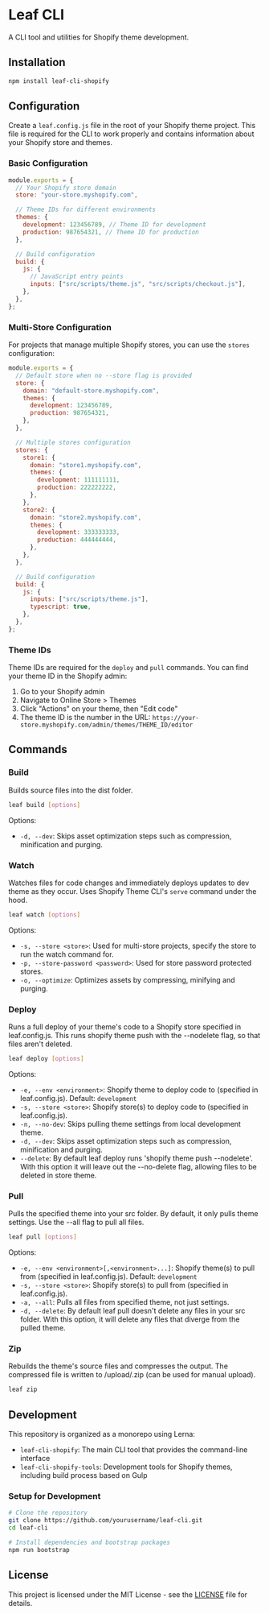 # Leaf CLI

A CLI tool and utilities for Shopify theme development.

## Installation

```bash
npm install leaf-cli-shopify
```

## Configuration

Create a `leaf.config.js` file in the root of your Shopify theme project. This file is required for the CLI to work properly and contains information about your Shopify store and themes.

### Basic Configuration

```javascript
module.exports = {
  // Your Shopify store domain
  store: "your-store.myshopify.com",

  // Theme IDs for different environments
  themes: {
    development: 123456789, // Theme ID for development
    production: 987654321, // Theme ID for production
  },

  // Build configuration
  build: {
    js: {
      // JavaScript entry points
      inputs: ["src/scripts/theme.js", "src/scripts/checkout.js"],
    },
  },
};
```

### Multi-Store Configuration

For projects that manage multiple Shopify stores, you can use the `stores` configuration:

```javascript
module.exports = {
  // Default store when no --store flag is provided
  store: {
    domain: "default-store.myshopify.com",
    themes: {
      development: 123456789,
      production: 987654321,
    },
  },

  // Multiple stores configuration
  stores: {
    store1: {
      domain: "store1.myshopify.com",
      themes: {
        development: 111111111,
        production: 222222222,
      },
    },
    store2: {
      domain: "store2.myshopify.com",
      themes: {
        development: 333333333,
        production: 444444444,
      },
    },
  },

  // Build configuration
  build: {
    js: {
      inputs: ["src/scripts/theme.js"],
      typescript: true,
    },
  },
};
```

### Theme IDs

Theme IDs are required for the `deploy` and `pull` commands. You can find your theme ID in the Shopify admin:

1. Go to your Shopify admin
2. Navigate to Online Store > Themes
3. Click "Actions" on your theme, then "Edit code"
4. The theme ID is the number in the URL: `https://your-store.myshopify.com/admin/themes/THEME_ID/editor`

## Commands

### Build

Builds source files into the dist folder.

```bash
leaf build [options]
```

Options:

- `-d, --dev`: Skips asset optimization steps such as compression, minification and purging.

### Watch

Watches files for code changes and immediately deploys updates to dev theme as they occur. Uses Shopify Theme CLI's `serve` command under the hood.

```bash
leaf watch [options]
```

Options:

- `-s, --store <store>`: Used for multi-store projects, specify the store to run the watch command for.
- `-p, --store-password <password>`: Used for store password protected stores.
- `-o, --optimize`: Optimizes assets by compressing, minifying and purging.

### Deploy

Runs a full deploy of your theme's code to a Shopify store specified in leaf.config.js. This runs shopify theme push with the --nodelete flag, so that files aren't deleted.

```bash
leaf deploy [options]
```

Options:

- `-e, --env <environment>`: Shopify theme to deploy code to (specified in leaf.config.js). Default: `development`
- `-s, --store <store>`: Shopify store(s) to deploy code to (specified in leaf.config.js).
- `-n, --no-dev`: Skips pulling theme settings from local development theme.
- `-d, --dev`: Skips asset optimization steps such as compression, minification and purging.
- `--delete`: By default leaf deploy runs 'shopify theme push --nodelete'. With this option it will leave out the --no-delete flag, allowing files to be deleted in store theme.

### Pull

Pulls the specified theme into your src folder. By default, it only pulls theme settings. Use the --all flag to pull all files.

```bash
leaf pull [options]
```

Options:

- `-e, --env <environment>[,<environment>...]`: Shopify theme(s) to pull from (specified in leaf.config.js). Default: `development`
- `-s, --store <store>`: Shopify store(s) to pull from (specified in leaf.config.js).
- `-a, --all`: Pulls all files from specified theme, not just settings.
- `-d, --delete`: By default leaf pull doesn't delete any files in your src folder. With this option, it will delete any files that diverge from the pulled theme.

### Zip

Rebuilds the theme's source files and compresses the output. The compressed file is written to <theme>/upload/<theme>.zip (can be used for manual upload).

```bash
leaf zip
```

## Development

This repository is organized as a monorepo using Lerna:

- `leaf-cli-shopify`: The main CLI tool that provides the command-line interface
- `leaf-cli-shopify-tools`: Development tools for Shopify themes, including build process based on Gulp

### Setup for Development

```bash
# Clone the repository
git clone https://github.com/yourusername/leaf-cli.git
cd leaf-cli

# Install dependencies and bootstrap packages
npm run bootstrap
```

## License

This project is licensed under the MIT License - see the [LICENSE](LICENSE) file for details.

```

```
